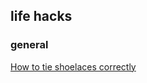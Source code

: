 ## life hacks

### general

[How to tie shoelaces correctly](https://www.youtube.com/watch?v=YvaLbSA_kSg)